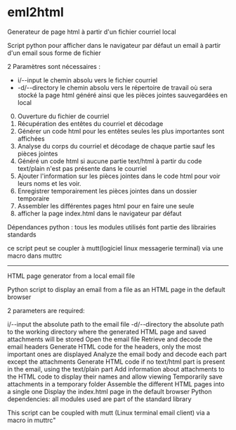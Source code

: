 # eml2html
Generateur de page html à partir d'un fichier courriel local 

Script python pour afficher dans le navigateur par défaut un email à partir d'un email sous forme de fichier

2 Paramètres sont nécessaires : 
  - i/--input le chemin absolu vers le fichier courriel
  - -d/--directory le chemin absolu vers le répertoire de travail où sera stocké la page html généré ainsi que les pièces jointes sauvegardées en local

0. Ouverture du fichier de courriel
1. Récupération des entêtes du courriel et décodage
2. Générer un code html pour les entêtes seules les plus importantes sont affichées
3. Analyse du corps du courriel et décodage de chaque partie sauf les pièces jointes
4. Généré un code html si aucune partie text/html à partir du code text/plain n'est pas présente dans le courriel
5. Ajouter l'information sur les pièces jointes dans le code html pour voir leurs noms et les voir.
6. Enregistrer temporairement les pièces jointes dans un dossier temporaire
7. Assembler les différentes pages html pour en faire une seule
8. afficher la page index.html dans le navigateur par défaut

Dépendances python : tous les modules utilisés font partie des librairies standards

ce script peut se coupler à mutt(logiciel linux messagerie terminal) via une macro dans muttrc

--------------------------------------------------

HTML page generator from a local email file

Python script to display an email from a file as an HTML page in the default browser

2 parameters are required:

i/--input the absolute path to the email file
-d/--directory the absolute path to the working directory where the generated HTML page and saved attachments will be stored
Open the email file
Retrieve and decode the email headers
Generate HTML code for the headers, only the most important ones are displayed
Analyze the email body and decode each part except the attachments
Generate HTML code if no text/html part is present in the email, using the text/plain part
Add information about attachments to the HTML code to display their names and allow viewing
Temporarily save attachments in a temporary folder
Assemble the different HTML pages into a single one
Display the index.html page in the default browser
Python dependencies: all modules used are part of the standard library

This script can be coupled with mutt (Linux terminal email client) via a macro in muttrc"

